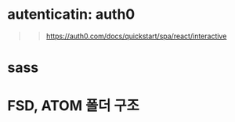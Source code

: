 # autenticatin: auth0
>> https://auth0.com/docs/quickstart/spa/react/interactive

# sass

# FSD, ATOM 폴더 구조